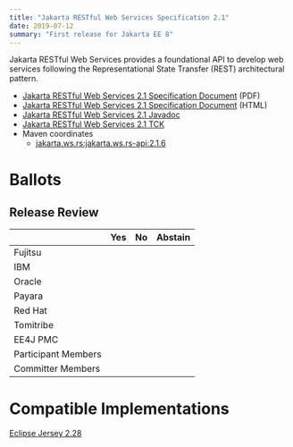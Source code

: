 ```yaml
---
title: "Jakarta RESTful Web Services Specification 2.1"
date: 2019-07-12
summary: "First release for Jakarta EE 8"
---
```

Jakarta RESTful Web Services provides a foundational API to develop web services 
following the Representational State Transfer (REST) architectural pattern.

* [Jakarta RESTful Web Services 2.1 Specification Document](restful-ws-spec-2.1.pdf) (PDF)
* [Jakarta RESTful Web Services 2.1 Specification Document](restful-ws-spec-2.1.html) (HTML)
* [Jakarta RESTful Web Services 2.1 Javadoc](./apidocs)
* [Jakarta RESTful Web Services 2.1 TCK](https://download.eclipse.org/jakartaee/restful-ws/2.1/eclipse-restful-ws-tck-2.1.0.zip)
* Maven coordinates
  * [jakarta.ws.rs:jakarta.ws.rs-api:2.1.6](https://search.maven.org/artifact/jakarta.ws.rs/jakarta.ws.rs-api/2.1.6/jar)

# Ballots

## Release Review

|                       |  Yes    | No      | Abstain  |
|-----------------------|---------|---------|----------|
|Fujitsu                |         |         |          |
|IBM                    |         |         |          |
|Oracle                 |         |         |          |
|Payara                 |         |         |          |
|Red Hat                |         |         |          |
|Tomitribe              |         |         |          |
|EE4J PMC               |         |         |          |
|Participant Members    |         |         |          |
|Committer Members      |         |         |          |

# Compatible Implementations

[Eclipse Jersey 2.28](https://projects.eclipse.org/projects/ee4j.jersey)
